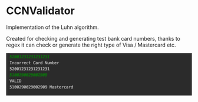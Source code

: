# CCNValidator
Implementation of the Luhn algorithm.
 
Created for checking and generating test bank card numbers, 
thanks to regex it can check or generate the right type of Visa / Mastercard etc.

![CCNV](https://github.com/mkozachuk/CCNValidator/blob/master/src/CCNV.png?raw=true)
